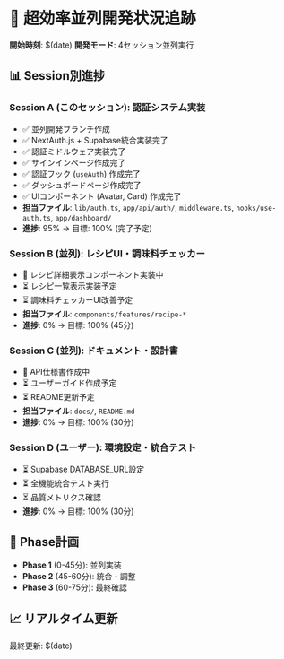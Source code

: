# 🚀 超効率並列開発状況追跡

**開始時刻**: $(date)
**開発モード**: 4セッション並列実行

## 📊 Session別進捗

### Session A (このセッション): 認証システム実装

- ✅ 並列開発ブランチ作成
- ✅ NextAuth.js + Supabase統合実装完了
- ✅ 認証ミドルウェア実装完了
- ✅ サインインページ作成完了
- ✅ 認証フック (`useAuth`) 作成完了
- ✅ ダッシュボードページ作成完了
- ✅ UIコンポーネント (Avatar, Card) 作成完了
- **担当ファイル**: `lib/auth.ts`, `app/api/auth/`, `middleware.ts`, `hooks/use-auth.ts`, `app/dashboard/`
- **進捗**: 95% → 目標: 100% (完了予定)

### Session B (並列): レシピUI・調味料チェッカー

- 🔄 レシピ詳細表示コンポーネント実装中
- ⏳ レシピ一覧表示実装予定
- ⏳ 調味料チェッカーUI改善予定
- **担当ファイル**: `components/features/recipe-*`
- **進捗**: 0% → 目標: 100% (45分)

### Session C (並列): ドキュメント・設計書

- 🔄 API仕様書作成中
- ⏳ ユーザーガイド作成予定
- ⏳ README更新予定
- **担当ファイル**: `docs/`, `README.md`
- **進捗**: 0% → 目標: 100% (30分)

### Session D (ユーザー): 環境設定・統合テスト

- ⏳ Supabase DATABASE_URL設定
- ⏳ 全機能統合テスト実行
- ⏳ 品質メトリクス確認
- **進捗**: 0% → 目標: 100% (30分)

## 🎯 Phase計画

- **Phase 1** (0-45分): 並列実装
- **Phase 2** (45-60分): 統合・調整
- **Phase 3** (60-75分): 最終確認

## 📈 リアルタイム更新

最終更新: $(date)
